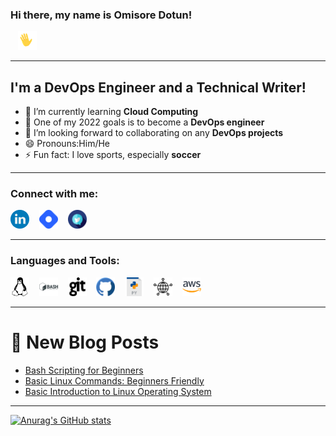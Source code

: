 ### Hi there, my name is **Omisore Dotun!**  
&nbsp;&nbsp;
<img src="Images/wavinghand.gif" alt="image" style="width:30px;"/>

---

## I'm a DevOps Engineer and a Technical Writer!
- 🌱 I’m currently learning **Cloud Computing**
- 🥅 One of my 2022 goals is to become a **DevOps engineer**
- 👯 I’m looking forward to collaborating on any **DevOps projects**
- 😄 Pronouns:Him/He 
- ⚡ Fun fact: I love sports, especially **soccer**

---

### Connect with me:
[<img src="Images/linkedin-svgrepo-com.svg" alt="image" style="width:30px;"/>](https://www.linkedin.com/in/omisore-dotun/)
&nbsp;&nbsp;
[<img src="Images/hashnode-icon-svgrepo-com.svg" alt="image" style="width:30px;"/>](https://learntodevops.hashnode.dev/)
&nbsp;&nbsp;
[<img src="Images/twitter-svgrepo-com.svg" alt="image" style="width:30px;"/>](https://twitter.com/Learn2devops)

---

### Languages and Tools:
[<img src="Images/linux-svgrepo-com.svg" alt="image" style="width:30px;"/>](Images/linux-svgrepo-com.svg)
&nbsp;&nbsp;
[<img src="Images/bash-svgrepo-com.svg" alt="image" style="width:30px;"/>](Images/bash-svgrepo-com.svg)
&nbsp;&nbsp;
[<img src="Images/git-logo-svgrepo-com.svg" alt="image" style="width:30px;"/>](Images/git-logo-svgrepo-com.svg)
&nbsp;&nbsp;
[<img src="Images/github-svgrepo-com.svg" alt="image" style="width:30px;"/>](Images/github-svgrepo-com.svg)
&nbsp;&nbsp;
[<img src="Images/py-svgrepo-com.svg" alt="image" style="width:30px;"/>](Images/py-svgrepo-com.svg)
&nbsp;&nbsp;
[<img src="Images/networking-svgrepo-com.svg" alt="image" style="width:30px;"/>](Images/networking-svgrepo-com.svg)
&nbsp;&nbsp;
[<img src="Images/aws-svgrepo-com.svg" alt="image" style="width:30px;"/>](Images/aws-svgrepo-com.svg)

---

# 📩 New Blog Posts
<!-- BLOG-POST-LIST:START -->
- [Bash Scripting for Beginners](https://learntodevops.hashnode.dev/bash-scripting-for-beginners)
- [Basic Linux Commands: Beginners Friendly](https://learntodevops.hashnode.dev/basic-linux-commands-beginners-friendly)
- [Basic Introduction to Linux Operating System](https://learntodevops.hashnode.dev/basic-introduction-to-linux-operating-system)
<!-- BLOG-POST-LIST:END -->

---

[![Anurag's GitHub stats](https://github-readme-stats.vercel.app/api?username=Omisore76&show_icons=true&theme=radical)](https://github.com/anuraghazra/github-readme-stats)
